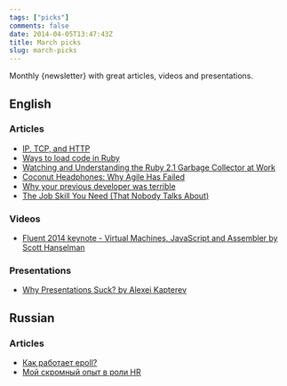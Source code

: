 ```yaml
---
tags: ["picks"]
comments: false
date: 2014-04-05T13:47:43Z
title: March picks
slug: march-picks
---
```


Monthly {newsletter} with great articles, videos and presentations.

<!--more-->

## English

### Articles

* [IP, TCP, and HTTP](http://www.objc.io/issue-10/ip-tcp-http.html)
* [Ways to load code in Ruby](https://practicingruby.com/articles/ways-to-load-code)
* [Watching and Understanding the Ruby 2.1 Garbage Collector at Work](http://thorstenball.com/blog/2014/03/12/watching-understanding-ruby-2.1-garbage-collector/)
* [Coconut Headphones: Why Agile Has Failed](http://mikehadlow.blogspot.co.uk/2014/03/coconut-headphones-why-agile-has-failed.html)
* [Why your previous developer was terrible](https://medium.com/p/506a06ae35ea)
* [The Job Skill You Need (That Nobody Talks About)](http://www.themuse.com/advice/the-job-skill-you-need-that-nobody-talks-about)

### Videos

* [Fluent 2014 keynote - Virtual Machines, JavaScript and Assembler by Scott Hanselman](http://youtu.be/UzyoT4DziQ4)

### Presentations

* [Why Presentations Suck? by Alexei Kapterev](http://www.slideshare.net/thecroaker/why-presentations-suck-33115665)

## Russian

### Articles

* [Как работает epoll?](http://www.insight-it.ru/tekhnologii/kak-rabotaet-epoll/)
* [Мой скромный опыт в роли HR](http://eax.me/hr-experience/)
